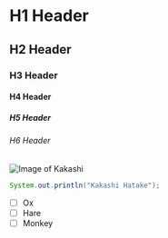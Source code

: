 # H1 Header
## H2 Header
### H3 Header
#### H4 Header
##### H5 Header
###### H6 Header

![Image of Kakashi](https://static.wikia.nocookie.net/naruto/images/2/27/Kakashi_Hatake.png/revision/latest/scale-to-width-down/300?cb=20230803224121)

``` java
System.out.println("Kakashi Hatake");
```
- [ ] Ox
- [ ] Hare
- [ ] Monkey
